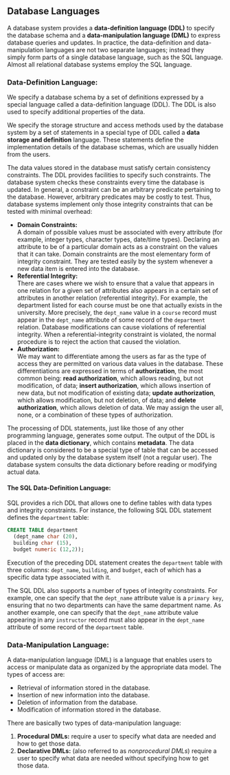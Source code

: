 ## Database Languages
A database system provides a **data-definition language (DDL)** to specify the database schema and a **data-manipulation
language (DML)** to express database queries and updates. In practice, the data-definition and data-manipulation languages are not two separate languages; instead they simply form parts of a single database language, such as the SQL language. Almost all
relational database systems employ the SQL language.

### Data-Definition Language:
We specify a database schema by a set of definitions expressed by a special language called a data-definition language (DDL). The DDL is also used to specify additional properties of the data.  

We specify the storage structure and access methods used by the database system by a set of statements in a special type of DDL called a **data storage and definition** language. These statements define the implementation details of the database schemas, which are usually hidden from the users.  

The data values stored in the database must satisfy certain consistency constraints. The DDL provides facilities to specify such constraints. The database system checks these constraints every time the database is updated. In general, a constraint can be an arbitrary predicate pertaining to the database. However, arbitrary predicates may be costly to test. Thus, database systems implement only those integrity constraints that can be tested with minimal overhead:
  - **Domain Constraints:**  
A domain of possible values must be associated with every attribute (for example, integer types, character types, date/time types). Declaring an attribute to be of a particular domain acts as a constraint on the values that it can take. Domain constraints are the most elementary form of integrity constraint. They are tested easily by the system whenever a new data item is entered into the database.
  - **Referential Integrity:**  
There are cases where we wish to ensure that a value that appears in one relation for a given set of attributes also appears in a certain set of attributes in another relation (referential integrity). For example, the department listed for each course must be one that actually exists in the university. More precisely, the `dept_name` value in a `course` record must appear in
the `dept_name` attribute of some record of the `department` relation. Database modifications can cause violations of referential integrity. When a referential-integrity constraint is violated, the normal procedure is to reject the action that caused the violation.
  - **Authorization:**  
We may want to differentiate among the users as far as the type of access they are permitted on various data values in the database. These differentiations are expressed in terms of **authorization**, the most common being: **read authorization**, which allows reading, but not modification, of data; **insert authorization**, which allows insertion of new data, but not modification of existing data; **update authorization**, which allows modification, but not deletion, of data; and **delete
authorization**, which allows deletion of data. We may assign the user all, none, or a combination of these types of authorization.

The processing of DDL statements, just like those of any other programming language, generates some output. The output of the DDL is placed in the **data dictionary**, which contains **metadata**. The data dictionary is considered to be a special type of table that can be accessed and updated only by the database system itself (not a regular user). The database system consults the data dictionary before reading or modifying actual data.
#### The SQL Data-Definition Language:
SQL provides a rich DDL that allows one to define tables with data types and integrity constraints. For instance, the following SQL DDL statement defines the `department` table:
```sql
CREATE TABLE department
  (dept_name char (20),
  building char (15),
  budget numeric (12,2));
```
Execution of the preceding DDL statement creates the `department` table with three columns: `dept_name`, `building`, and `budget`, each of which has a specific data type associated with it.  

The SQL DDL also supports a number of types of integrity constraints. For example, one can specify that the `dept_name` attribute value is a `primary key`, ensuring that no two departments can have the same department name. As another example, one can specify that the `dept_name` attribute value appearing in any `instructor` record must also appear in the `dept_name` attribute of some record of the `department` table.

### Data-Manipulation Language:
A data-manipulation language (DML) is a language that enables users to access or manipulate data as organized by the appropriate data model. The types of access are:
- Retrieval of information stored in the database.
- Insertion of new information into the database.
- Deletion of information from the database.
- Modification of information stored in the database.  

There are basically two types of data-manipulation language:
1. **Procedural DMLs:** require a user to specify what data are needed and how to get those data.
2. **Declarative DMLs:** (also referred to as *nonprocedural DMLs*) require a user to specify what data are needed without specifying how to get those data.
